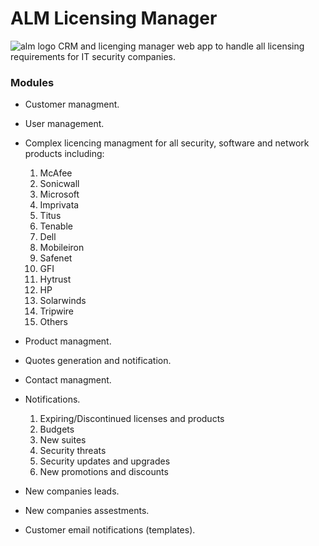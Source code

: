 # ALM Licensing Manager
![alm logo]()
CRM and licenging manager web app to handle all licensing requirements for IT security companies.

### Modules

* Customer managment.
* User management.
* Complex licencing managment for all security, software and network products including:
	1. McAfee
	2. Sonicwall
	3. Microsoft
	4. Imprivata
	5. Titus
	6. Tenable
	7. Dell
	8. Mobileiron
	9. Safenet
	10. GFI
	11. Hytrust
	12. HP
	13. Solarwinds
	14. Tripwire
	15. Others
	
* Product managment.
* Quotes generation and notification.
* Contact managment.
* Notifications.
	1. Expiring/Discontinued licenses and products
	2. Budgets
	3. New suites
	4. Security threats
	5. Security updates and upgrades
	6. New promotions and discounts
	
* New companies leads.
* New companies assestments.
* Customer email notifications (templates).	